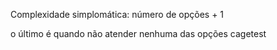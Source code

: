 Complexidade simplomática: número de opções + 1

o último é quando não atender nenhuma das opções
cagetest